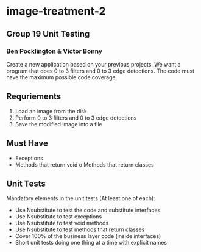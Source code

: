 # image-treatment-2

## Group 19 Unit Testing
### Ben Pocklington &amp; Victor Bonny

Create a new application based on your previous projects.
We want a program that does 0 to 3 filters and 0 to 3 edge detections.
The code must have the maximum possible code coverage.

## Requriements
1. Load an image from the disk 
2. Perform 0 to 3 filters and 0 to 3 edge detections 
3. Save the modified image into a file

## Must Have
* Exceptions 
* Methods that return void o Methods that return classes

## Unit Tests
Mandatory elements in the unit tests (At least one of each):
* Use Nsubstitute to test the code and substitute interfaces
* Use Nsubstitute to test exceptions
* Use Nsubstitute to test void methods
* Use Nsubstitute to test methods that return classes
* Cover 100% of the business layer code (inside interfaces)
* Short unit tests doing one thing at a time with explicit names


